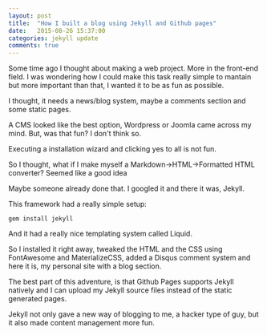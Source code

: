 ```yaml
---
layout: post
title:  "How I built a blog using Jekyll and Github pages"
date:   2015-08-26 15:37:00
categories: jekyll update
comments: true
---
```

Some time ago I thought about making a web project. More in the front-end field. I was wondering how I could make this task really simple to mantain but more important than that, I wanted it to be as fun as possible.

I thought, it needs a news/blog system, maybe a comments section and some static pages.

A CMS looked like the best option, Wordpress or Joomla came across my mind. But, was that fun? I don't think so.

Executing a installation wizard and clicking yes to all is not fun.

So I thought, what if I make myself a Markdown->HTML->Formatted HTML converter? Seemed like a good idea

Maybe someone already done that. I googled it and there it was, Jekyll.

This framework had a really simple setup:

```
gem install jekyll
```

And it had a really nice templating system called Liquid.

So I installed it right away, tweaked the HTML and the CSS using FontAwesome and MaterializeCSS, added a Disqus comment system and here it is, my personal site with a blog section.

The best part of this adventure, is that Github Pages supports Jekyll natively and I can upload my Jekyll source files instead of the static generated pages.

Jekyll not only gave a new way of blogging to me, a hacker type of guy, but it also made content management more fun.
